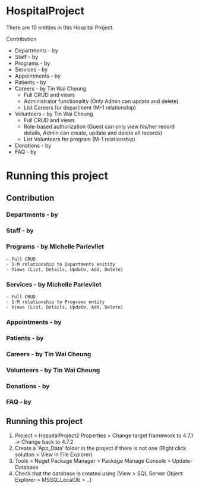 # HospitalProject
There are 10 entities in this Hospital Project. 

Contribution
- Departments - by 
- Staff - by
- Programs - by 
- Services - by 
- Appointments - by 
- Patients - by  
- Careers - by Tin Wai Cheung 
  - Full CRUD and views
  - Administrator functionality (Only Admin can update and delete)
  - List Careers for department (M-1 relationship)
- Volunteers - by Tin Wai Cheung
  - Full CRUD and views
  - Role-based authorization (Guest can only view his/her record details, Admin can create, update and delete all records)
  - List Volunteers for program (M-1 relationship)
- Donations - by 
- FAQ - by 






# Running this project
## Contribution
### Departments - by 
### Staff - by
### Programs - by Michelle Parlevliet
    - Full CRUD 
    - 1-M relationship to Departments enitity
    - Views (List, Details, Update, Add, Delete)
### Services - by Michelle Parlevliet
    - Full CRUD 
    - 1-M relationship to Programs entity
    - Views (List, Details, Update, Add, Delete)
### Appointments - by 
### Patients - by  
### Careers - by Tin Wai Cheung 
### Volunteers - by Tin Wai Cheung
### Donations - by 
### FAQ - by 

## Running this project
1. Project > HospitalProject2 Properties > Change target framework to 4.7.1 -> Change back to 4.7.2
2. Create a 'App_Data' folder in the project if there is not one (Right click solution > View in File Explorer)
3. Tools > Nuget Package Manager > Package Manage Console > Update-Database
4. Check that the database is created using (View > SQL Server Object Explorer > MSSQLLocalDb > ..)

